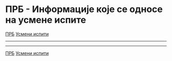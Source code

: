 # ПРБ - Информације које се односе на усмене испите

[ПРБ](../../README.md) [Усмени испити](../README.md)

---

---  

[ПРБ](../../README.md) [Усмени испити](../README.md)